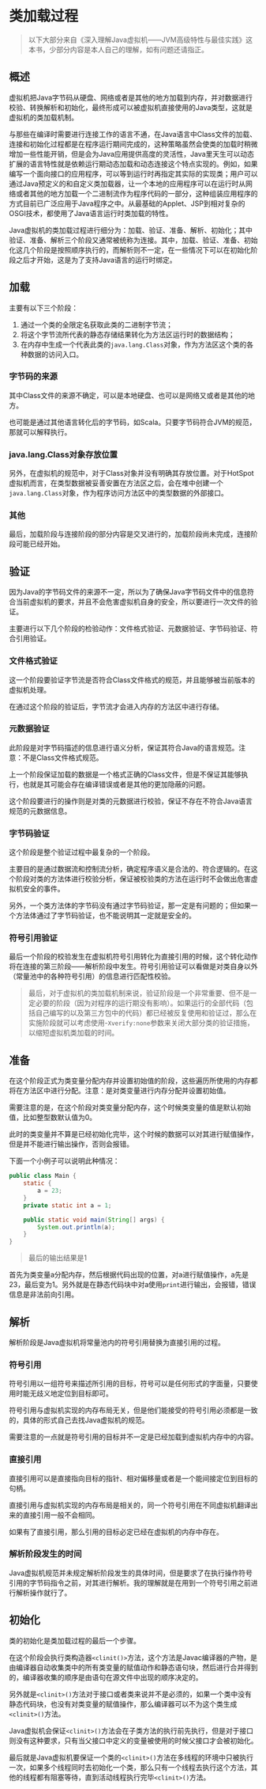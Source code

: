 # 类加载过程

>以下大部分来自《深入理解Java虚拟机——JVM高级特性与最佳实践》这本书，少部分内容是本人自己的理解，如有问题还请指正。
## 概述
虚拟机把Java字节码从硬盘、网络或者是其他的地方加载到内存，并对数据进行校验、转换解析和初始化，最终形成可以被虚拟机直接使用的Java类型，这就是虚拟机的类加载机制。

与那些在编译时需要进行连接工作的语言不通，在Java语言中Class文件的加载、连接和初始化过程都是在程序运行期间完成的，这种策略虽然会使类的加载时稍微增加一些性能开销，但是会为Java应用提供高度的灵活性，Java里天生可以动态扩展的语言特性就是依赖运行期动态加载和动态连接这个特点实现的。例如，如果编写一个面向接口的应用程序，可以等到运行时再指定其实际的实现类；用户可以通过Java预定义的和自定义类加载器，让一个本地的应用程序可以在运行时从网络或者其他的地方加载一个二进制流作为程序代码的一部分，这种组装应用程序的方式目前已广泛应用于Java程序之中。从最基础的Applet、JSP到相对复杂的OSGI技术，都使用了Java语言运行时类加载的特性。

Java虚拟机的类加载过程进行细分为：加载、验证、准备、解析、初始化；其中验证、准备、解析三个阶段又通常被统称为连接。其中，加载、验证、准备、初始化这几个阶段是按照顺序执行的，而解析则不一定，在一些情况下可以在初始化阶段之后才开始，这是为了支持Java语言的运行时绑定。

## 加载
主要有以下三个阶段：

 1. 通过一个类的全限定名获取此类的二进制字节流；
 2. 将这个字节流所代表的静态存储结果转化为方法区运行时的数据结构；
 3. 在内存中生成一个代表此类的`java.lang.Class`对象，作为方法区这个类的各种数据的访问入口。

### 字节码的来源
其中Class文件的来源不确定，可以是本地硬盘、也可以是网络又或者是其他的地方。

也可能是通过其他语言转化后的字节码，如Scala。只要字节码符合JVM的规范，那就可以解释执行。

### java.lang.Class对象存放位置
另外，在虚拟机的规范中，对于Class对象并没有明确其存放位置。对于HotSpot虚拟机而言，在类型数据被妥善安置在方法区之后，会在堆中创建一个`java.lang.Class`对象，作为程序访问方法区中的类型数据的外部接口。
### 其他
最后，加载阶段与连接阶段的部分内容是交叉进行的，加载阶段尚未完成，连接阶段可能已经开始。
## 验证
因为Java的字节码文件的来源不一定，所以为了确保Java字节码文件中的信息符合当前虚拟机的要求，并且不会危害虚拟机自身的安全，所以要进行一次文件的验证。

主要进行以下几个阶段的检验动作：文件格式验证、元数据验证、字节码验证、符合引用验证。

### 文件格式验证
这一个阶段要验证字节流是否符合Class文件格式的规范，并且能够被当前版本的虚拟机处理。

在通过这个阶段的验证后，字节流才会进入内存的方法区中进行存储。

### 元数据验证
此阶段是对字节码描述的信息进行语义分析，保证其符合Java的语言规范。注意：不是Class文件格式规范。

上一个阶段保证加载的数据是一个格式正确的Class文件，但是不保证其能够执行，也就是其可能会存在编译错误或者是其他的更加隐蔽的问题。

这个阶段要进行的操作则是对类的元数据进行校验，保证不存在不符合Java语言规范的元数据信息。

### 字节码验证
这个阶段是整个验证过程中最复杂的一个阶段。

主要目的是通过数据流和控制流分析，确定程序语义是合法的、符合逻辑的。在这个阶段对类的方法体进行校验分析，保证被校验类的方法在运行时不会做出危害虚拟机安全的事件。

另外，一个类方法体的字节码没有通过字节码验证，那一定是有问题的；但如果一个方法体通过了字节码验证，也不能说明其一定就是安全的。

### 符号引用验证
最后一个阶段的校验发生在虚拟机符号引用转化为直接引用的时候，这个转化动作将在连接的第三阶段——解析阶段中发生。符号引用验证可以看做是对类自身以外（常量池中的各种符号引用）的信息进行匹配性校验。


>最后，对于虚拟机的类加载机制来说，验证阶段是一个非常重要、但不是一定必要的阶段（因为对程序的运行期没有影响）。如果运行的全部代码（包括自己编写的以及第三方包中的代码）都已经被反复使用和验证过，那么在实施阶段就可以考虑使用-`Xverify:none`参数来关闭大部分类的验证措施，以缩短虚拟机类加载的时间。

## 准备
在这个阶段正式为类变量分配内存并设置初始值的阶段，这些遍历所使用的内存都将在方法区中进行分配。注意：是对类变量进行内存分配并设置初始值。

需要注意的是，在这个阶段对类变量分配内存，这个时候类变量的值是默认初始值，比如整型数默认值为0。


此时的类变量并不算是已经初始化完毕，这个时候的数据可以对其进行赋值操作，但是并不能进行输出操作，否则会报错。

下面一个小例子可以说明此种情况：
```java
public class Main {
    static {
        a = 23;
    }
    private static int a = 1;

    public static void main(String[] args) {
        System.out.println(a);
    }
}
```
>最后的输出结果是1

首先为类变量a分配内存，然后根据代码出现的位置，对a进行赋值操作，a先是23，最后变为1。另外就是在静态代码块中对a使用`print`进行输出，会报错，错误信息是非法前向引用。

## 解析
解析阶段是Java虚拟机将常量池内的符号引用替换为直接引用的过程。

### 符号引用
符号引用以一组符号来描述所引用的目标，符号可以是任何形式的字面量，只要使用时能无歧义地定位到目标即可。

符号引用与虚拟机实现的内存布局无关，但是他们能接受的符号引用必须都是一致的，具体的形式自己去找Java虚拟机的规范。

需要注意的一点就是符号引用的目标并不一定是已经加载到虚拟机内存中的内容。

### 直接引用
直接引用可以是直接指向目标的指针、相对偏移量或者是一个能间接定位到目标的句柄。

直接引用与虚拟机实现的内存布局是相关的，同一个符号引用在不同虚拟机翻译出来的直接引用一般不会相同。

如果有了直接引用，那么引用的目标必定已经在虚拟机的内存中存在。

### 解析阶段发生的时间
Java虚拟机规范并未规定解析阶段发生的具体时间，但是要求了在执行操作符号引用的字节码指令之前，对其进行解析。我的理解就是在用到一个符号引用之前进行解析操作就行了。

## 初始化
类的初始化是类加载过程的最后一个步骤。

在这个阶段会执行类构造器`<clinit()>`方法，这个方法是Javac编译器的产物，是由编译器自动收集类中的所有类变量的赋值动作和静态语句块，然后进行合并得到的，编译器收集的顺序是由语句在源文件中出现的顺序决定的。

另外就是`<clinit>()`方法对于接口或者类来说并不是必须的，如果一个类中没有静态代码块，也没有对类变量的赋值操作，那么编译器可以不为这个类生成`<clinit>()`方法。

Java虚拟机会保证`<clinit>()`方法会在子类方法的执行前先执行，但是对于接口则没有这种要求，只有当父接口中定义的变量被使用的时候父接口才会被初始化。

最后就是Java虚拟机要保证一个类的`<clinit>()`方法在多线程的环境中只被执行一次，如果多个线程同时去初始化一个类，那么只有一个线程去执行这个方法，其他的线程都有阻塞等待，直到活动线程执行完毕`<clinit>()`方法。